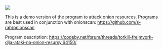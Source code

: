 ![](https://user-images.githubusercontent.com/41547877/43047597-4fffd468-8de2-11e8-8d92-a0d59b02bbb1.png)


This is a demo version of the program to attack onion resources. Programs are best used in conjunction with onionscan: https://github.com/s-rah/onionscan

Program description: https://codeby.net/forum/threads/torkill-frejmvork-dlja-ataki-na-onion-resursy.64150/
